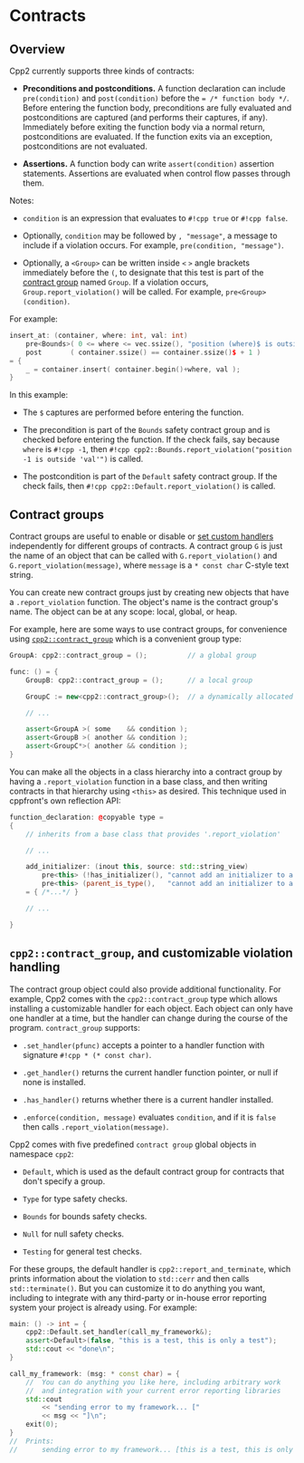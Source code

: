 
# Contracts

## Overview

Cpp2 currently supports three kinds of contracts:

- **Preconditions and postconditions.** A function declaration can include `pre(condition)` and `post(condition)` before the `= /* function body */`. Before entering the function body, preconditions are fully evaluated and postconditions are captured (and performs their captures, if any). Immediately before exiting the function body via a normal return, postconditions are evaluated. If the function exits via an exception, postconditions are not evaluated.

- **Assertions.** A function body can write `assert(condition)` assertion statements. Assertions are evaluated when control flow passes through them.

Notes:

- `condition` is an expression that evaluates to `#!cpp true` or `#!cpp false`.

- Optionally, `condition` may be followed by `, "message"`, a message to include if a violation occurs. For example, `pre(condition, "message")`.

- Optionally, a `<Group>` can be written inside `<` `>` angle brackets immediately before the `(`, to designate that this test is part of the [contract group](#contract-groups) named `Group`. If a violation occurs, `Group.report_violation()` will be called. For example, `pre<Group>(condition)`.

For example:

``` cpp title="Precondition and postcondition examples" hl_lines="2 3"
insert_at: (container, where: int, val: int)
    pre<Bounds>( 0 <= where <= vec.ssize(), "position (where)$ is outside 'val'" )
    post       ( container.ssize() == container.ssize()$ + 1 )
= {
    _ = container.insert( container.begin()+where, val );
}
```

In this example:

- The `$` captures are performed before entering the function.

- The precondition is part of the `Bounds` safety contract group and is checked before entering the function. If the check fails, say because `where` is `#!cpp -1`, then `#!cpp cpp2::Bounds.report_violation("position -1 is outside 'val'")` is called.

- The postcondition is part of the `Default` safety contract group.  If the check fails, then `#!cpp cpp2::Default.report_violation()` is called.


## <a id="contract-groups"></a> Contract groups

Contract groups are useful to enable or disable or [set custom handlers](#violation-handlers) independently for different groups of contracts. A contract group `G` is just the name of an object that can be called with `G.report_violation()` and `G.report_violation(message)`, where `message` is a `* const char` C-style text string.

You can create new contract groups just by creating new objects that have a `.report_violation` function. The object's name is the contract group's name. The object can be at any scope: local, global, or heap.

For example, here are some ways to use contract groups, for convenience using [`cpp2::contract_group`](#violation_handlers) which is a convenient group type:

``` cpp title="Using contract groups" hl_lines="1 4 6 10-12"
GroupA: cpp2::contract_group = ();          // a global group

func: () = {
    GroupB: cpp2::contract_group = ();      // a local group

    GroupC := new<cpp2::contract_group>();  // a dynamically allocated group

    // ...

    assert<GroupA >( some    && condition );
    assert<GroupB >( another && condition );
    assert<GroupC*>( another && condition );
}
```

You can make all the objects in a class hierarchy into a contract group by having a `.report_violation` function in a base class, and then writing contracts in that hierarchy using `<this>` as desired. This technique used in cppfront's own reflection API:

``` cpp title="Example of using 'this' as a contract group, from cppfront 'reflect.h2'" hl_lines="8 9"
function_declaration: @copyable type =
{
    // inherits from a base class that provides '.report_violation'

    // ...

    add_initializer: (inout this, source: std::string_view)
        pre<this> (!has_initializer(), "cannot add an initializer to a function that already has one")
        pre<this> (parent_is_type(),   "cannot add an initializer to a function that isn't in a type scope")
    = { /*...*/ }

    // ...

}
```


## <a id="violation-handlers"></a> `cpp2::contract_group`, and customizable violation handling

The contract group object could also provide additional functionality. For example, Cpp2 comes with the `cpp2::contract_group` type which allows installing a customizable handler for each object. Each object can only have one handler at a time, but the handler can change during the course of the program. `contract_group` supports:

- `.set_handler(pfunc)` accepts a pointer to a handler function with signature `#!cpp * (* const char)`.

- `.get_handler()` returns the current handler function pointer, or null if none is installed.

- `.has_handler()` returns whether there is a current handler installed.

- `.enforce(condition, message)` evaluates `condition`, and if it is `false` then calls `.report_violation(message)`.

Cpp2 comes with five predefined `contract group` global objects in namespace `cpp2`:

- `Default`, which is used as the default contract group for contracts that don't specify a group.

- `Type` for type safety checks.

- `Bounds` for bounds safety checks.

- `Null` for null safety checks.

- `Testing` for general test checks.

For these groups, the default handler is `cpp2::report_and_terminate`, which prints information about the violation to `std::cerr` and then calls `std::terminate()`. But you can customize it to do anything you want, including to integrate with any third-party or in-house error reporting system your project is already using. For example:

``` cpp title="Example of customized contract violation handler" hl_lines="2 8-9"
main: () -> int = {
    cpp2::Default.set_handler(call_my_framework&);
    assert<Default>(false, "this is a test, this is only a test");
    std::cout << "done\n";
}

call_my_framework: (msg: * const char) = {
    //  You can do anything you like here, including arbitrary work
    //  and integration with your current error reporting libraries
    std::cout
        << "sending error to my framework... ["
        << msg << "]\n";
    exit(0);
}
//  Prints:
//      sending error to my framework... [this is a test, this is only a test]
```
